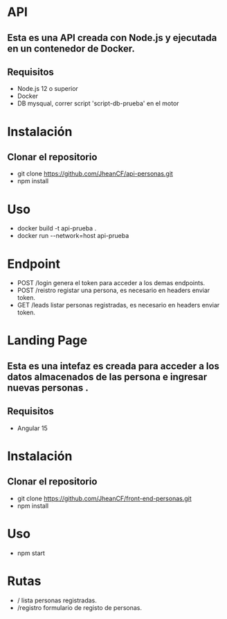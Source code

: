 
# API
## Esta es una API creada con Node.js y ejecutada en un contenedor de Docker.

## Requisitos
- Node.js 12 o superior
- Docker
- DB mysqual, correr script 'script-db-prueba' en el motor

# Instalación
 ## Clonar el repositorio
- git clone https://github.com/JheanCF/api-personas.git
- npm install
# Uso
- docker build -t api-prueba .
- docker run --network=host api-prueba

# Endpoint
- POST /login
    genera el token para acceder a los demas endpoints.
- POST /reistro
    registar una persona, es necesario en headers enviar token.
- GET /leads
    listar personas registradas, es necesario en headers enviar token.
# Landing Page

## Esta es una intefaz es creada para acceder a los datos almacenados de las persona e ingresar nuevas personas .

## Requisitos
- Angular 15

# Instalación
 ## Clonar el repositorio
- git clone https://github.com/JheanCF/front-end-personas.git
- npm install
# Uso
- npm start

# Rutas
-  /
    lista personas registradas.
- /registro
    formulario de registo de personas.